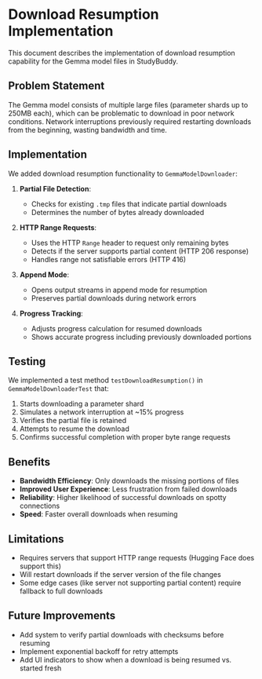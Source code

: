 # Download Resumption Implementation

This document describes the implementation of download resumption capability for the Gemma model files in StudyBuddy.

## Problem Statement

The Gemma model consists of multiple large files (parameter shards up to 250MB each), which can be problematic to download in poor network conditions. Network interruptions previously required restarting downloads from the beginning, wasting bandwidth and time.

## Implementation

We added download resumption functionality to `GemmaModelDownloader`:

1. **Partial File Detection**:
   - Checks for existing `.tmp` files that indicate partial downloads
   - Determines the number of bytes already downloaded

2. **HTTP Range Requests**:
   - Uses the HTTP `Range` header to request only remaining bytes
   - Detects if the server supports partial content (HTTP 206 response)
   - Handles range not satisfiable errors (HTTP 416)

3. **Append Mode**:
   - Opens output streams in append mode for resumption
   - Preserves partial downloads during network errors

4. **Progress Tracking**:
   - Adjusts progress calculation for resumed downloads
   - Shows accurate progress including previously downloaded portions

## Testing

We implemented a test method `testDownloadResumption()` in `GemmaModelDownloaderTest` that:

1. Starts downloading a parameter shard
2. Simulates a network interruption at ~15% progress
3. Verifies the partial file is retained
4. Attempts to resume the download
5. Confirms successful completion with proper byte range requests

## Benefits

- **Bandwidth Efficiency**: Only downloads the missing portions of files
- **Improved User Experience**: Less frustration from failed downloads
- **Reliability**: Higher likelihood of successful downloads on spotty connections
- **Speed**: Faster overall downloads when resuming

## Limitations

- Requires servers that support HTTP range requests (Hugging Face does support this)
- Will restart downloads if the server version of the file changes
- Some edge cases (like server not supporting partial content) require fallback to full downloads

## Future Improvements

- Add system to verify partial downloads with checksums before resuming
- Implement exponential backoff for retry attempts
- Add UI indicators to show when a download is being resumed vs. started fresh 